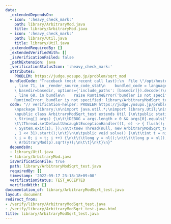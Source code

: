 ```yaml
---
data:
  _extendedDependsOn:
  - icon: ':heavy_check_mark:'
    path: library/ArbitraryMod.java
    title: library/ArbitraryMod.java
  - icon: ':heavy_check_mark:'
    path: library/Util.java
    title: library/Util.java
  _extendedRequiredBy: []
  _extendedVerifiedWith: []
  _isVerificationFailed: false
  _pathExtension: java
  _verificationStatusIcon: ':heavy_check_mark:'
  attributes:
    PROBLEM: https://judge.yosupo.jp/problem/sqrt_mod
  bundledCode: "Traceback (most recent call last):\n  File \"/opt/hostedtoolcache/Python/3.10.6/x64/lib/python3.10/site-packages/onlinejudge_verify/documentation/build.py\"\
    , line 71, in _render_source_code_stat\n    bundled_code = language.bundle(stat.path,\
    \ basedir=basedir, options={'include_paths': [basedir]}).decode()\n  File \"/opt/hostedtoolcache/Python/3.10.6/x64/lib/python3.10/site-packages/onlinejudge_verify/languages/user_defined.py\"\
    , line 68, in bundle\n    raise RuntimeError('bundler is not specified: {}'.format(str(path)))\n\
    RuntimeError: bundler is not specified: library/ArbitraryModSqrt_test.java\n"
  code: "// verification-helper: PROBLEM https://judge.yosupo.jp/problem/sqrt_mod\n\
    \npackage library;\n\nimport java.util.*;\nimport library.Util;\nimport library.ArbitraryMod;\n\
    \npublic class ArbitraryModSqrt_test extends Util {\n\tpublic static void main(final\
    \ String[] args) {\n\t\tDEBUG = args.length > 0 && args[0].equals(\"-DEBUG\");\n\
    \t\tThread.setDefaultUncaughtExceptionHandler((t, e) -> { flush(); e.printStackTrace();\
    \ System.exit(1); });\n\t\tnew Thread(null, new ArbitraryModSqrt_test(), \"\"\
    , 1 << 31).start();\n\t}\n\n\tpublic void solve() {\n\t\tint t = ni();\n\t\tfor(int\
    \ i = 0; i < t; i ++) {\n\t\t\tlong y = nl();\n\t\t\tlong p = nl();\n\t\t\tprtln(new\
    \ ArbitraryMod(p).sqrt(y));\n\t\t}\n\t}\n}"
  dependsOn:
  - library/Util.java
  - library/ArbitraryMod.java
  isVerificationFile: true
  path: library/ArbitraryModSqrt_test.java
  requiredBy: []
  timestamp: '2022-09-17 23:18:18+09:00'
  verificationStatus: TEST_ACCEPTED
  verifiedWith: []
documentation_of: library/ArbitraryModSqrt_test.java
layout: document
redirect_from:
- /verify/library/ArbitraryModSqrt_test.java
- /verify/library/ArbitraryModSqrt_test.java.html
title: library/ArbitraryModSqrt_test.java
---
```

